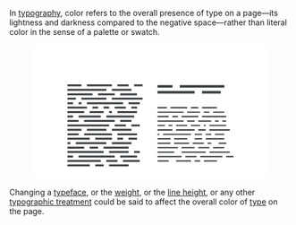 
In [typography](/glossary/typography), color refers to the overall presence of type on a page—its lightness and darkness compared to the negative space—rather than literal color in the sense of a palette or swatch.

<figure>

![An approximation of typographic “color”](images/thumbnail.svg)

</figure>

Changing a [typeface](/glossary/typeface), or the [weight](/glossary/weight), or the [line height](/glossary/line_height_leading), or any other [typographic treatment](/glossary/typesetting) could be said to affect the overall color of [type](/glossary/type) on the page.
